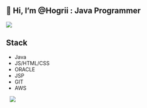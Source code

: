 ## 👋 Hi, I’m @Hogrii : Java Programmer 
<a href="https://github.com/Hogrii"><img src="https://hits.seeyoufarm.com/api/count/incr/badge.svg?url=https%3A%2F%2Fgithub.com%2FHogrii%2FHogrii&count_bg=%2379C83D&title_bg=%23555555&icon=&icon_color=%23E7E7E7&title=hits&edge_flat=false"/></a>

## Stack

- Java
- JS/HTML/CSS
- ORACLE
- JSP
- GIT
- AWS

<a href="https://www.instagram.com/jinjoojoa/"><img src="http://img.shields.io/badge/-Instagram-black?style=flat&logo=Instagram&link=https://instagram.com/alpox.dev/" style="height : auto; margin-left : 10px; margin-right : 10px;"/></a>

<!--
- 👀 I’m interested in ...
- 🌱 I’m currently learning ...
- 💞️ I’m looking to collaborate on ...
- 📫 How to reach me ...
-->

<!---
Hogrii/Hogrii is a ✨ special ✨ repository because its `README.md` (this file) appears on your GitHub profile.
You can click the Preview link to take a look at your changes.
--->
